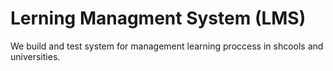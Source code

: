 # Lerning Managment System (LMS)
We build and test system for management learning proccess in shcools and universities.
